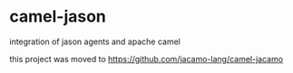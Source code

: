 # camel-jason
integration of jason agents and apache camel

this project was moved to https://github.com/jacamo-lang/camel-jacamo

